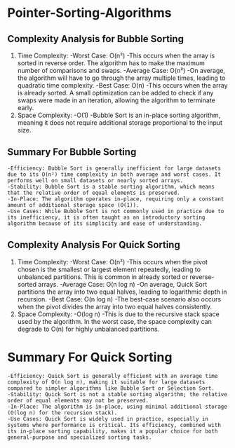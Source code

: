 # Pointer-Sorting-Algorithms 


## Complexity Analysis for Bubble Sorting
1. Time Complexity:
    -Worst Case: O(n²)
        -This occurs when the array is sorted in reverse order. The algorithm has to make the maximum number of comparisons and swaps.
    -Average Case: O(n²)
        -On average, the algorithm will have to go through the array multiple times, leading to quadratic time complexity.
    -Best Case: O(n)
        -This occurs when the array is already sorted. A small optimization can be added to check if any swaps were made in an iteration, allowing the algorithm to terminate early.
2. Space Complexity:
    -O(1)
        -Bubble Sort is an in-place sorting algorithm, meaning it does not require additional storage proportional to the input size.

## Summary For Bubble Sorting
    -Efficiency: Bubble Sort is generally inefficient for large datasets due to its O(n²) time complexity in both average and worst cases. It performs well on small datasets or nearly sorted arrays.
    -Stability: Bubble Sort is a stable sorting algorithm, which means that the relative order of equal elements is preserved.
    -In-Place: The algorithm operates in-place, requiring only a constant amount of additional storage space (O(1)).
    -Use Cases: While Bubble Sort is not commonly used in practice due to its inefficiency, it is often taught as an introductory sorting algorithm because of its simplicity and ease of understanding.

## Complexity Analysis For Quick Sorting
1. Time Complexity:
    -Worst Case: O(n²)
        -This occurs when the pivot chosen is the smallest or largest element repeatedly, leading to unbalanced partitions. This is common in already sorted or reverse-sorted arrays.
    -Average Case: O(n log n)
        -On average, Quick Sort partitions the array into two equal halves, leading to logarithmic depth in recursion.
    -Best Case: O(n log n)
        -The best-case scenario also occurs when the pivot divides the array into two equal halves consistently.
2. Space Complexity:
    -O(log n)
        -This is due to the recursive stack space used by the algorithm. In the worst case, the space complexity can degrade to O(n) for highly unbalanced partitions.

# Summary For Quick Sorting
    -Efficiency: Quick Sort is generally efficient with an average time complexity of O(n log n), making it suitable for large datasets compared to simpler algorithms like Bubble Sort or Selection Sort.
    -Stability: Quick Sort is not a stable sorting algorithm; the relative order of equal elements may not be preserved.
    -In-Place: The algorithm is in-place, using minimal additional storage (O(log n) for the recursion stack).
    -Use Cases: Quick Sort is widely used in practice, especially in systems where performance is critical. Its efficiency, combined with its in-place sorting capability, makes it a popular choice for both general-purpose and specialized sorting tasks.    